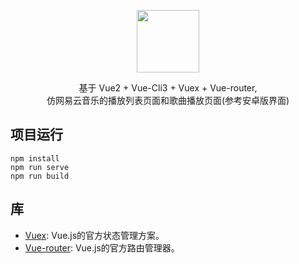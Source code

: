 <p align="center">
    <a href="https://github.com/eeewl1250/cloudmusic-vue">
        <img src="https://s2.ax1x.com/2019/03/01/kHxTzR.png" width="100">
    </a>
</p>

<p align="center">基于 Vue2 + Vue-Cli3 + Vuex + Vue-router, <br />仿网易云音乐的播放列表页面和歌曲播放页面(参考安卓版界面)</p>


## 项目运行
```
npm install
npm run serve
npm run build
```

## 库
* [Vuex](https://vuex.vuejs.org/): Vue.js的官方状态管理方案。
* [Vue-router](https://router.vuejs.org/): Vue.js的官方路由管理器。
